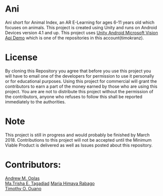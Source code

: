 # Ani
Ani short for Animal Index, an AR E-Learning for ages 6-11 years old which focuses on animals. This project is created using Unity and runs on Android Devices version 4.1 and up. This project uses [Unity Android Microsoft Vision Api Demo](https://github.com/timokranz/Unity-Android-Microsoft-Vision-Api-Demo) which is one of the repositories in this account(timokranz).

# License
By cloning this Repository you agree that before you use this project you will have to email one of the developers for permission to use it personally or for educational purposes. Using this project for commercial will grant the contributors to earn a part of the money earned by those who are using this project. You are are not to distribute this project without the permission of the contributors, anyone who refuses to follow this shall be reported immediately to the authorities.

# Note
This project is still in progress and would probably be finished by March 2018. Contributions to this project will not be accepted until the Minimum Viable Product is delivered as well as Issues posted about this repository.

# Contributors:
[Andrew M. Oplas](https://www.facebook.com/andrew.oplas)	
[Ma.Trisha E. Tagadiad](https://www.facebook.com/trshtgdds)	
[Maria Himaya Rabago](https://www.facebook.com/itwasfeb)	
[Timothy O. Ouano](https://www.facebook.com/TrashTalkTim)	
